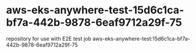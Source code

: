 # aws-eks-anywhere-test-15d6c1ca-bf7a-442b-9878-6eaf9712a29f-75
repository for use with E2E test job aws-eks-anywhere-test:15d6c1ca-bf7a-442b-9878-6eaf9712a29f-75
